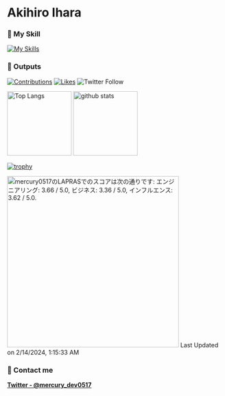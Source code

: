 # Akihiro Ihara
### :cherry_blossom: My Skill

[![My Skills](https://skillicons.dev/icons?i=swift,js,html,css,reactivex,react,php,nodejs,java,github,firebase,ruby)](https://skillicons.dev)

### :rocket: Outputs

[![Contributions](https://badgen.org/img/qiita/Tita_boc16/contributions?style=for-the-badge)](https://qiita.com/Tita_boc16)
[![Likes](https://badgen.org/img/zenn/mercury6444/likes?style=for-the-badge)](https://zenn.dev/mercury6444)
![Twitter Follow](https://img.shields.io/twitter/follow/mercury_dev0517)

<p align="left"> 
  <img alt="Top Langs" height="150px" src="https://github-readme-stats.vercel.app/api/top-langs/?username=mercury0517&layout=compact&show_icons=true"/>
  <img alt="github stats" height="150px" src="https://github-readme-stats.vercel.app/api?username=mercury0517"/>
</p>

[![trophy](https://github-profile-trophy.vercel.app/?username=mercury0517)](https://github.com/mercury0517/github-profile-trophy)

<!--START_SECTION:lapras-card-->
<p ><a href="https://lapras.com/public/mercury0517" target="_blank" rel="noopener noreferrer"><img alt="mercury0517のLAPRASでのスコアは次の通りです: エンジニアリング: 3.66 / 5.0, ビジネス: 3.36 / 5.0, インフルエンス: 3.62 / 5.0." src="https://lapras-card-generator.vercel.app/api/svg?e=3.66&b=3.36&i=3.62&b1=%23020e27&b2=%230e5593&i1=%2303102f&i2=%231688bf&l=ja" width="400" ></a>  
Last Updated on 2/14/2024, 1:15:33 AM</p>
<!--END_SECTION:lapras-card-->

### :bell: Contact me
**[Twitter - @mercury_dev0517](https://twitter.com/mercury_dev0517)**
